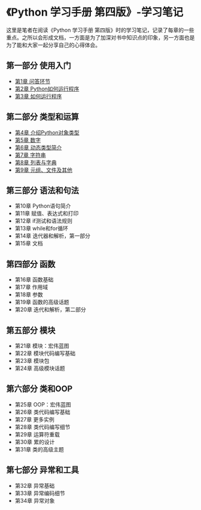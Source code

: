 # 《Python 学习手册 第四版》-学习笔记

这里是笔者在阅读《Python 学习手册 第四版》时的学习笔记，记录了每章的一些重点。之所以会形成文档，一方面是为了加深对书中知识点的印象，另一方面也是为了能和大家一起分享自己的心得体会。

## 第一部分 使用入门

- [第1章 问答环节](https://github.com/xiongzwfire/Learning-Python-Notes/blob/master/chapter1/chapter1-%E9%97%AE%E7%AD%94%E7%8E%AF%E8%8A%82.ipynb)
- [第2章 Python如何运行程序](https://github.com/xiongzwfire/Learning-Python-Notes/blob/master/chapter2/chapter2-Python%E5%A6%82%E4%BD%95%E8%BF%90%E8%A1%8C%E7%A8%8B%E5%BA%8F.ipynb)
- [第3章 如何运行程序](https://github.com/xiongzwfire/Learning-Python-Notes/blob/master/chapter3/chapter3-%E5%A6%82%E4%BD%95%E8%BF%90%E8%A1%8C%E7%A8%8B%E5%BA%8F.ipynb)

## 第二部分 类型和运算

- [第4章 介绍Python对象类型](https://github.com/xiongzwfire/Learning-Python-Notes/blob/master/chapter4/chapter4-%E4%BB%8B%E7%BB%8DPython%E5%AF%B9%E8%B1%A1%E7%B1%BB%E5%9E%8B.ipynb)
- [第5章 数字](https://github.com/xiongzwfire/Learning-Python-Notes/blob/master/chapter5/chapter5-%E6%95%B0%E5%AD%97.ipynb)
- [第6章 动态类型简介](https://github.com/xiongzwfire/Learning-Python-Notes/blob/master/chapter6/chapter6-%E5%8A%A8%E6%80%81%E7%B1%BB%E5%9E%8B%E7%AE%80%E4%BB%8B.ipynb)
- [第7章 字符串](https://github.com/xiongzwfire/Learning-Python-Notes/blob/master/chapter7/chapter7-%E5%AD%97%E7%AC%A6%E4%B8%B2.ipynb)
- [第8章 列表与字典](https://github.com/xiongzwfire/Learning-Python-Notes/blob/master/chapter8/chapter8-%E5%88%97%E8%A1%A8%E4%B8%8E%E8%AF%8D%E5%85%B8.ipynb)
- [第9章 元组、文件及其他](https://github.com/xiongzwfire/Learning-Python-Notes/blob/master/chapter9/chapter9-%E5%85%83%E7%BB%84%E3%80%81%E6%96%87%E4%BB%B6%E5%8F%8A%E5%85%B6%E4%BB%96.ipynb)

## 第三部分 语法和句法

- 第10章 Python语句简介
- 第11章 赋值、表达式和打印
- 第12章 if测试和语法规则
- 第13章 while和for循环
- 第14章 迭代器和解析，第一部分
- 第15章 文档

## 第四部分 函数

- 第16章 函数基础
- 第17章 作用域
- 第18章 参数
- 第19章 函数的高级话题
- 第20章 迭代和解析，第二部分

## 第五部分 模块

- 第21章 模块：宏伟蓝图
- 第22章 模块代码编写基础
- 第23章 模块包
- 第24章 高级模块话题

## 第六部分 类和OOP

- 第25章 OOP：宏伟蓝图
- 第26章 类代码编写基础
- 第27章 更多实例
- 第28章 类代码编写细节
- 第29章 运算符重载
- 第30章 累的设计
- 第31章 类的高级主题

## 第七部分 异常和工具

- 第32章 异常基础
- 第33章 异常编码细节
- 第34章 异常对象